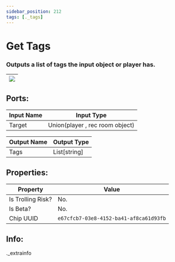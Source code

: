 ```yaml
---
sidebar_position: 212
tags: [._tags]
---
```


# Get Tags


### Outputs a list of tags the input object or player has.

| ![](https://images-ext-2.discordapp.net/external/MPmIaQzlEPmgGWlgi-WxBBXt0Bjv_zWPkg1y1f_sy3s/https/www.recroomcircuits.com/image/circuit/absolute-value?width=206&height=108) |
|-----|

## Ports:

| Input Name | Input Type |
|-----------|-----------|
| Target | Union(player , rec room object) |

| Output Name | Output Type |
|-----------|-----------|
| Tags | List[string] |

## Properties:

| Property  | Value |
|-------------------|-----------|
| Is Trolling Risk? | No. |
| Is Beta? | No. |
| Chip UUID | `e67cfcb7-03e8-4152-ba41-af8ca61d93fb` |

## Info:
._extrainfo